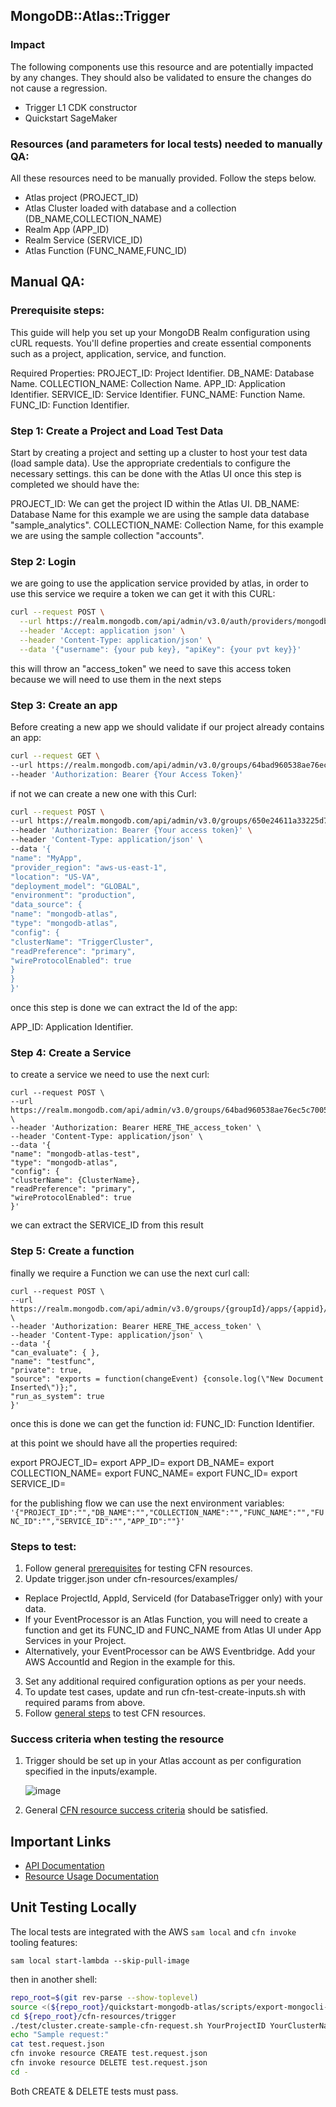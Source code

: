 ## MongoDB::Atlas::Trigger

### Impact
The following components use this resource and are potentially impacted by any changes. They should also be validated to ensure the changes do not cause a regression.
- Trigger L1 CDK constructor
- Quickstart SageMaker




### Resources (and parameters for local tests) needed to manually QA:
All these resources need to be manually provided. Follow the steps below.
- Atlas project (PROJECT_ID)
- Atlas Cluster loaded with database and a collection (DB_NAME,COLLECTION_NAME)
- Realm App (APP_ID)
- Realm Service (SERVICE_ID)
- Atlas Function (FUNC_NAME,FUNC_ID)


## Manual QA:

### Prerequisite steps:

This guide will help you set up your MongoDB Realm configuration using cURL requests.
You'll define properties and create essential components such as a project, application, service, and function.

Required Properties:
PROJECT_ID: Project Identifier.
DB_NAME: Database Name.
COLLECTION_NAME: Collection Name.
APP_ID: Application Identifier.
SERVICE_ID: Service Identifier.
FUNC_NAME: Function Name.
FUNC_ID: Function Identifier.


### Step 1: Create a Project and Load Test Data
Start by creating a project and setting up a cluster to host your test data (load sample data).
Use the appropriate credentials to configure the necessary settings. this can be done with the Atlas UI
once this step is completed we should have the:

PROJECT_ID: We can get the project ID within the Atlas UI.
DB_NAME: Database Name for this example we are using the sample data database "sample_analytics".
COLLECTION_NAME: Collection Name, for this example we are using the sample collection "accounts".

### Step 2: Login

we are going to use the application service provided by atlas, in order to use this service we require a token we can get it
with this CURL:
``` bash
curl --request POST \
  --url https://realm.mongodb.com/api/admin/v3.0/auth/providers/mongodb-cloud/login \
  --header 'Accept: application json' \
  --header 'Content-Type: application/json' \
  --data '{"username": {your pub key}, "apiKey": {your pvt key}}'
```
this will throw an "access_token" we need to save this access token because we will need to use them in the next steps

### Step 3: Create an app
Before creating a new app we should validate if our project already contains an app:
``` bash
curl --request GET \
--url https://realm.mongodb.com/api/admin/v3.0/groups/64bad960538ae76ec5c70050/apps \
--header 'Authorization: Bearer {Your Access Token}'
```
if not we can create a new one with this Curl:
``` bash
curl --request POST \
--url https://realm.mongodb.com/api/admin/v3.0/groups/650e24611a33225d7e9b90d5/apps \
--header 'Authorization: Bearer {Your access token}' \
--header 'Content-Type: application/json' \
--data '{
"name": "MyApp",
"provider_region": "aws-us-east-1",
"location": "US-VA",
"deployment_model": "GLOBAL",
"environment": "production",
"data_source": {
"name": "mongodb-atlas",
"type": "mongodb-atlas",
"config": {
"clusterName": "TriggerCluster",
"readPreference": "primary",
"wireProtocolEnabled": true
}
}
}'
```

once this step is done we can extract the Id of the app:

APP_ID: Application Identifier.

### Step 4: Create a Service
to create a service we need to use the next curl:
```
curl --request POST \
--url https://realm.mongodb.com/api/admin/v3.0/groups/64bad960538ae76ec5c70050/apps/64c00d91250e0ebe36dc6bc6/services \
--header 'Authorization: Bearer HERE_THE_access_token' \
--header 'Content-Type: application/json' \
--data '{
"name": "mongodb-atlas-test",
"type": "mongodb-atlas",
"config": {
"clusterName": {ClusterName},
"readPreference": "primary",
"wireProtocolEnabled": true
}'
```
we can extract the SERVICE_ID from this result

### Step 5: Create a function

finally we require a Function we can use the next curl call:
```
curl --request POST \
--url https://realm.mongodb.com/api/admin/v3.0/groups/{groupId}/apps/{appid}/functions \
--header 'Authorization: Bearer HERE_THE_access_token' \
--header 'Content-Type: application/json' \
--data '{
"can_evaluate": { },
"name": "testfunc",
"private": true,
"source": "exports = function(changeEvent) {console.log(\"New Document Inserted\")};",
"run_as_system": true
}'
```

once this is done we can get the function id: FUNC_ID: Function Identifier.

at this point we should have all the properties required:

export PROJECT_ID=
export APP_ID=
export DB_NAME=
export COLLECTION_NAME=
export FUNC_NAME=
export FUNC_ID=
export SERVICE_ID=

for the publishing flow we can use the next environment variables:
`'{"PROJECT_ID":"","DB_NAME":"","COLLECTION_NAME":"","FUNC_NAME":"","FUNC_ID":"","SERVICE_ID":"","APP_ID":""}'`

### Steps to test:
1. Follow general [prerequisites](../../../TESTING.md#prerequisites) for testing CFN resources.
2. Update trigger.json under cfn-resources/examples/
 - Replace ProjectId, AppId, ServiceId (for DatabaseTrigger only) with your data.
 - If your EventProcessor is an Atlas Function, you will need to create a function and get its FUNC_ID and FUNC_NAME from Atlas UI under App Services in your Project.
 - Alternatively, your EventProcessor can be AWS Eventbridge. Add your AWS AccountId and Region in the example for this.
3. Set any additional required configuration options as per your needs.
4. To update test cases, update and run cfn-test-create-inputs.sh with required params from above.
5. Follow [general steps](../../../TESTING.md#steps) to test CFN resources.

### Success criteria when testing the resource
1. Trigger should be set up in your Atlas account as per configuration specified in the inputs/example.

   ![image](https://user-images.githubusercontent.com/122359335/227495196-59063691-c475-449c-b6b1-f206f4404715.png) 

2. General [CFN resource success criteria](../../../TESTING.md#success-criteria-when-testing-the-resource) should be satisfied.

## Important Links
- [API Documentation](https://www.mongodb.com/docs/atlas/app-services/admin/api/v3/#tag/triggers)
- [Resource Usage Documentation](https://www.mongodb.com/docs/atlas/triggers/#service-functions-provide-server-side-logic)

## Unit Testing Locally

The local tests are integrated with the AWS `sam local` and `cfn invoke` tooling features:

```
sam local start-lambda --skip-pull-image
```
then in another shell:
```bash
repo_root=$(git rev-parse --show-toplevel)
source <(${repo_root}/quickstart-mongodb-atlas/scripts/export-mongocli-config.py)
cd ${repo_root}/cfn-resources/trigger
./test/cluster.create-sample-cfn-request.sh YourProjectID YourClusterName > test.request.json 
echo "Sample request:"
cat test.request.json
cfn invoke resource CREATE test.request.json 
cfn invoke resource DELETE test.request.json 
cd -
```

Both CREATE & DELETE tests must pass.